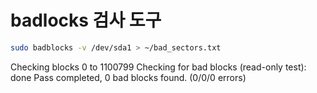 # badlocks 검사 도구

``` bash
sudo badblocks -v /dev/sda1 > ~/bad_sectors.txt
```

Checking blocks 0 to 1100799
Checking for bad blocks (read-only test):
done
Pass completed, 0 bad blocks found. (0/0/0 errors)